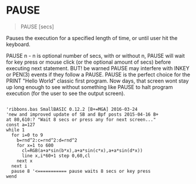 # PAUSE

> PAUSE [secs]

Pauses the execution for a specified length of time, or until user hit the keyboard.

PAUSE n - n is optional number of secs, with or without n, PAUSE will wait for key press or mouse click (or the optional amount of secs) before executing next statement.
BUT! be warned PAUSE may interfere with INKEY or PEN(3) events if they follow a PAUSE.
PAUSE is the perfect choice for the PRINT "Hello World" classic first program. Now days, that screen wont stay up long enough to see without something like PAUSE to halt program execution (for the user to see the output screen).

~~~

'ribbons.bas SmallBASIC 0.12.2 [B+=MGA] 2016-03-24
'new and improved update of SB and Bpf posts 2015-04-16 B+
at 80,610:? "Wait 8 secs or press any for next screen..."
const a=127
while 1 
  for i=0 to 9
    b=rnd^2:c=rnd^2:d=rnd^2
    for x=1 to 600
      cl=RGB(a+a*sin(b*x),a+a*sin(c*x),a+a*sin(d*x))
      line x,i*60+1 step 0,60,cl
    next x
  next i
  pause 8 '<=========== pause waits 8 secs or key press
wend

~~~


